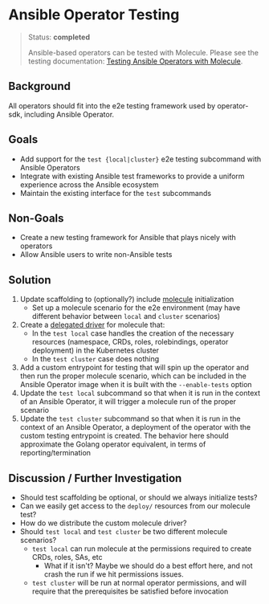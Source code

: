 # Ansible Operator Testing

> Status: **completed**
> 
> Ansible-based operators can be tested with Molecule. Please see the testing documentation: [Testing Ansible Operators with Molecule](../ansible/dev/testing_guide.md).

## Background
All operators should fit into the e2e testing framework used by operator-sdk, including Ansible Operator.

## Goals

- Add support for the `test {local|cluster}` e2e testing subcommand with Ansible Operators
- Integrate with existing Ansible test frameworks to provide a uniform experience across the Ansible ecosystem
- Maintain the existing interface for the `test` subcommands

## Non-Goals

- Create a new testing framework for Ansible that plays nicely with operators
- Allow Ansible users to write non-Ansible tests

## Solution
1. Update scaffolding to (optionally?) include [molecule](https://molecule.readthedocs.io/en/latest/) initialization
    - Set up a molecule scenario for the e2e environment (may have different behavior between `local` and `cluster` scenarios)
1. Create a [delegated driver](https://molecule.readthedocs.io/en/latest/configuration.html#delegated) for molecule that:
    - In the `test local` case handles the creation of the necessary resources (namespace, CRDs, roles, rolebindings, operator deployment) in the Kubernetes cluster
    - In the `test cluster` case does nothing
1. Add a custom entrypoint for testing that will spin up the operator and then run the proper molecule scenario, which can be included in the
   Ansible Operator image when it is built with the `--enable-tests` option
1. Update the `test local` subcommand so that when it is run in the context of an Ansible Operator, it will trigger a molecule run of the proper scenario
1. Update the `test cluster` subcommand so that when it is run in the context of an Ansible Operator, a deployment of the operator with the custom testing entrypoint
   is created. The behavior here should approximate the Golang operator equivalent, in terms of reporting/termination

## Discussion / Further Investigation
- Should test scaffolding be optional, or should we always initialize tests?
- Can we easily get access to the `deploy/` resources from our molecule test?
- How do we distribute the custom molecule driver?
- Should `test local` and `test cluster` be two different molecule scenarios?
    - `test local` can run molecule at the permissions required to create CRDs, roles, SAs, etc
        - What if it isn't? Maybe we should do a best effort here, and not crash the run if we hit permissions issues.
    - `test cluster` will be run at normal operator permissions, and will require that the prerequisites be satisfied before invocation
